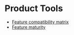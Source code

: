 # Product Tools

- [Feature compatibility matrix](feature_compatibility.md)
- [Feature maturity](feature_maturity.md)
